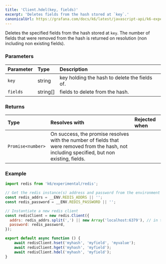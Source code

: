 ```yaml
---
title: 'Client.hdel(key, fields)'
excerpt: 'Deletes fields from the hash stored at `key`.'
canonicalUrl: https://grafana.com/docs/k6/latest/javascript-api/k6-experimental/redis/client/client-hdel/
---
```


Deletes the specified fields from the hash stored at `key`. The number of fields that were removed from the hash is returned on resolution (non including non existing fields). 

### Parameters

| Parameter | Type     | Description                                   |
| :-------- | :------- | :-------------------------------------------- |
| `key`     | string   | key holding the hash to delete the fields of. |
| `fields`  | string[] | fields to delete from the hash.               |


### Returns

| Type              | Resolves with                                                                                                                                  | Rejected when |
| :---------------- | :--------------------------------------------------------------------------------------------------------------------------------------------- | :------------ |
| `Promise<number>` | On success, the promise resolves with the number of fields that were removed from the hash, not including specified, but non existing, fields. |               |

### Example

<CodeGroup labels={[]}>

```javascript
import redis from 'k6/experimental/redis';

// Get the redis instance(s) address and password from the environment
const redis_addrs = __ENV.REDIS_ADDRS || '';
const redis_password = __ENV.REDIS_PASSWORD || '';

// Instantiate a new redis client
const redisClient = new redis.Client({
  addrs: redis_addrs.split(',') || new Array('localhost:6379'), // in the form of 'host:port', separated by commas
  password: redis_password,
});

export default async function () {
    await redisClient.hset('myhash', 'myfield', 'myvalue');
    await redisClient.hget('myhash', 'myfield');
    await redisClient.hdel('myhash', 'myfield');
}
```

</CodeGroup>